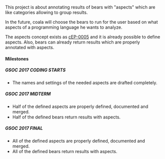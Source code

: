 This project is about annotating results of bears with "aspects" which are like categories allowing to group results.

In the future, coala will choose the bears to run for the user based on what aspects of a programming language he wants to analyze.

The aspects concept exists as
[cEP-0005](https://github.com/coala/cEPs/blob/master/cEP-0005.md) and it is already
possible to define aspects. Also, bears can already return results which are properly
annotated with aspects.

#### Milestones

##### GSOC 2017 CODING STARTS

* The names and settings of the needed aspects are drafted completely.

##### GSOC 2017 MIDTERM

* Half of the defined aspects are properly defined, documented and merged.
* Half of the defined bears return results with aspects.

##### GSOC 2017 FINAL

* All of the defined aspects are properly defined, documented and merged.
* All of the defined bears return results with aspects.
